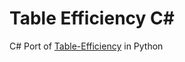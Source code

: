 # Table Efficiency C#
C# Port of [Table-Efficiency](https://github.com/Pomidorka1234/Table-Efficiency) in Python
